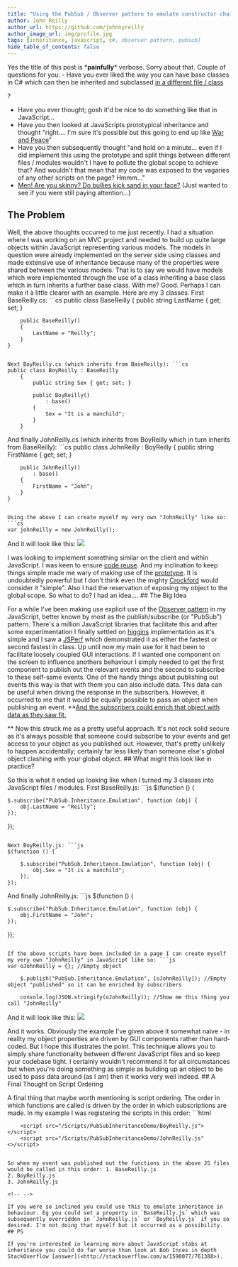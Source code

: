 ```yaml
---
title: "Using the PubSub / Observer pattern to emulate constructor chaining without cluttering up global scope"
author: John Reilly
author_url: https://github.com/johnnyreilly
author_image_url: img/profile.jpg
tags: [inheritance, javascript, c#, observer pattern, pubsub]
hide_table_of_contents: false
---
```

Yes the title of this post is \***painfully**\* verbose. Sorry about that. Couple of questions for you: - Have you ever liked the way you can have base classes in C# which can then be inherited and subclassed <u>in a different file / class</u>

?
- Have you ever thought; gosh it'd be nice to do something like that in JavaScript...
- Have you then looked at JavaScripts prototypical inheritance and thought "right.... I'm sure it's possible but this going to end up like [War and Peace](<http://en.wikipedia.org/wiki/War_and_Peace>)"
- Have you then subsequently thought "and hold on a minute... even if I did implement this using the prototype and split things between different files / modules wouldn't I have to pollute the global scope to achieve that? And wouldn't that mean that my code was exposed to the vagaries of any other scripts on the page? Hmmm..."
- [Men! Are you skinny? Do bullies kick sand in your face?](<http://www.thrillingdetective.com/eyes/oxford.html>) (Just wanted to see if you were still paying attention...)

<!-- -->

 ## The Problem

Well, the above thoughts occurred to me just recently. I had a situation where I was working on an MVC project and needed to build up quite large objects within JavaScript representing various models. The models in question were already implemented on the server side using classes and made extensive use of inheritance because many of the properties were shared between the various models. That is to say we would have models which were implemented through the use of a class inheriting a base class which in turn inherits a further base class. With me? Good. Perhaps I can make it a little clearer with an example. Here are my 3 classes. First BaseReilly.cs: ```cs
public class BaseReilly
    {
        public string LastName { get; set; }

        public BaseReilly()
        {
            LastName = "Reilly";
        }
    }
```

Next BoyReilly.cs (which inherits from BaseReilly): ```cs
public class BoyReilly : BaseReilly
    {
        public string Sex { get; set; }

        public BoyReilly()
            : base()
        {
            Sex = "It is a manchild";
        }
    }
```

And finally JohnReilly.cs (which inherits from BoyReilly which in turn inherits from BaseReilly): ```cs
public class JohnReilly : BoyReilly
    {
        public string FirstName { get; set; }

        public JohnReilly()
            : base()
        {
            FirstName = "John";
        }
    }
```

Using the above I can create myself my very own "JohnReilly" like so: ```cs
var johnReilly = new JohnReilly();
```

And it will look like this: ![](../static/blog/2012-03-17-using-pubsub-observer-pattern-to/C%2523%2Bversion%2Bof%2BJohnReilly.png)

 I was looking to implement something similar on the client and within JavaScript. I was keen to ensure [code reuse](<http://en.wikipedia.org/wiki/Code_reuse>). And my inclination to keep things simple made me wary of making use of the [prototype](<http://bonsaiden.github.com/JavaScript-Garden/#object.prototype>). It is undoubtedly powerful but I don't think even the mighty [Crockford](<http://javascript.crockford.com/prototypal.html>) would consider it "simple". Also I had the reservation of exposing my object to the global scope. So what to do? I had an idea.... ## The Big Idea

 For a while I've been making use explicit use of the [Observer pattern](<http://en.wikipedia.org/wiki/Observer_pattern>) in my JavaScript, better known by most as the publish/subscribe (or "PubSub") pattern. There's a million JavaScript libraries that facilitate this and after some experimentation I finally settled on [higgins](<https://github.com/phiggins42/bloody-jquery-plugins/blob/master/pubsub.js>) implementation as it's simple and I saw a [JSPerf](<http://jsperf.com/pubsubjs-vs-jquery-custom-events/11>) which demonstrated it as either the fastest or second fastest in class. Up until now my main use for it had been to facilitate loosely coupled GUI interactions. If I wanted one component on the screen to influence anothers behaviour I simply needed to get the first component to publish out the relevant events and the second to subscribe to these self-same events. One of the handy things about publishing out events this way is that with them you can also include data. This data can be useful when driving the response in the subscribers. However, it occurred to me that it would be equally possible to pass an object when publishing an event. **<u>And the subscribers could enrich that object with data as they saw fit.</u>

** Now this struck me as a pretty useful approach. It's not rock solid secure as it's always possible that someone could subscribe to your events and get access to your object as you published out. However, that's pretty unlikely to happen accidentally; certainly far less likely than someone else's global object clashing with your global object. ## What might this look like in practice?

So this is what it ended up looking like when I turned my 3 classes into JavaScript files / modules. First BaseReilly.js: ```js
$(function () {

    $.subscribe("PubSub.Inheritance.Emulation", function (obj) {
        obj.LastName = "Reilly";
    });
});
```

Next BoyReilly.js: ```js
$(function () {

    $.subscribe("PubSub.Inheritance.Emulation", function (obj) {
        obj.Sex = "It is a manchild";
    });
});
```

And finally JohnReilly.js: ```js
$(function () {

    $.subscribe("PubSub.Inheritance.Emulation", function (obj) {
        obj.FirstName = "John";
    });
});
```

If the above scripts have been included in a page I can create myself my very own "JohnReilly" in JavaScript like so: ```js
var oJohnReilly = {}; //Empty object
    
    $.publish("PubSub.Inheritance.Emulation", [oJohnReilly]); //Empty object "published" so it can be enriched by subscribers

    console.log(JSON.stringify(oJohnReilly)); //Show me this thing you call "JohnReilly"
```

And it will look like this: ![](../static/blog/2012-03-17-using-pubsub-observer-pattern-to/JavaScript%2Bversion%2Bof%2BJohnReilly.png)

 And it works. Obviously the example I've given above it somewhat naive - in reality my object properties are driven by GUI components rather than hard-coded. But I hope this illustrates the point. This technique allows you to simply share functionality between different JavaScript files and so keep your codebase tight. I certainly wouldn't recommend it for all circumstances but when you're doing something as simple as building up an object to be used to pass data around (as I am) then it works very well indeed. ## A Final Thought on Script Ordering

A final thing that maybe worth mentioning is script ordering. The order in which functions are called is driven by the order in which subscriptions are made. In my example I was registering the scripts in this order: ```html
<script src="/Scripts/PubSubInheritanceDemo/BaseReilly.js"></script>
        <script src="/Scripts/PubSubInheritanceDemo/BoyReilly.js"></script>
        <script src="/Scripts/PubSubInheritanceDemo/JohnReilly.js"<>/script>
```

So when my event was published out the functions in the above JS files would be called in this order: 1. BaseReilly.js
2. BoyReilly.js
3. JohnReilly.js

<!-- -->

If you were so inclined you could use this to emulate inheritance in behaviour. Eg you could set a property in `BaseReilly.js` which was subsequently overridden in `JohnReilly.js` or `BoyReilly.js` if you so desired. I'm not doing that myself but it occurred as a possibility. ## PS

If you're interested in learning more about JavaScript stabs at inheritance you could do far worse than look at Bob Inces in depth StackOverflow [answer](<http://stackoverflow.com/a/1598077/761388>).
